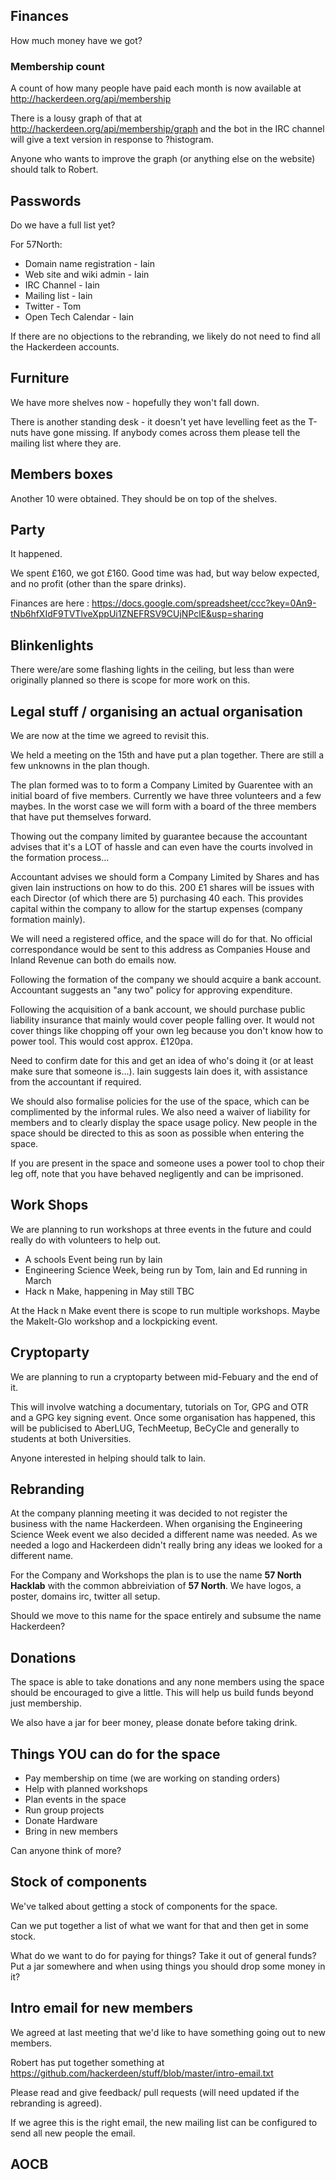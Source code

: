 ## Finances

How much money have we got?

### Membership count

A count of how many people have paid each month is now available at http://hackerdeen.org/api/membership

There is a lousy graph of that at
http://hackerdeen.org/api/membership/graph and the bot in the IRC
channel will give a text version in response to ?histogram.

Anyone who wants to improve the graph (or anything else on the
website) should talk to Robert.

## Passwords

Do we have a full list yet?

For 57North:
 * Domain name registration - Iain
 * Web site and wiki admin - Iain
 * IRC Channel - Iain
 * Mailing list - Iain
 * Twitter - Tom
 * Open Tech Calendar - Iain

If there are no objections to the rebranding, we likely do not need to find all the Hackerdeen accounts.

## Furniture

We have more shelves now - hopefully they won't fall down.

There is another standing desk - it doesn't yet have levelling feet as
the T-nuts have gone missing. If anybody comes across them please tell
the mailing list where they are.

## Members boxes

Another 10 were obtained. They should be on top of the shelves.

## Party

It happened.

We spent £160, we got £160. Good time was had, but way below expected, and no profit (other than the spare drinks).

Finances are here : https://docs.google.com/spreadsheet/ccc?key=0An9-tNb6hfXIdF9TVTlveXppUi1ZNEFRSV9CUjNPclE&usp=sharing

## Blinkenlights

There were/are some flashing lights in the ceiling, but less than were
originally planned so there is scope for more work on this.

## Legal stuff / organising an actual organisation

We are now at the time we agreed to revisit this.

We held a meeting on the 15th and have put a plan together. There are 
still a few unknowns in the plan though. 

The plan formed was to to form a Company Limited by Guarentee with an initial 
board of five members. Currently we have three volunteers and a few 
maybes. In the worst case we will form with a board of the three members
that have put themselves forward.

Thowing out the company limited by guarantee because the accountant advises
that it's a LOT of hassle and can even have the courts involved in the
formation process...

Accountant advises we should form a Company Limited by Shares and has given
Iain instructions on how to do this. 200 £1 shares will be issues with each
Director (of which there are 5) purchasing 40 each. This provides capital
within the company to allow for the startup expenses (company formation mainly).

We will need a registered office, and the space will do for that. No official
correspondance would be sent to this address as Companies House and Inland Revenue
can both do emails now.

Following the formation of the company we should acquire a bank account.
Accountant suggests an "any two" policy for approving expenditure.

Following the acquisition of a bank account, we should purchase public liability
insurance that mainly would cover people falling over. It would not cover things
like chopping off your own leg because you don't know how to power tool. This
would cost approx. £120pa.

Need to confirm date for this and get an idea of who's doing it (or at
least make sure that someone is...). Iain suggests Iain does it, with assistance
from the accountant if required.

We should also formalise policies for the use of the space, which can be complimented
by the informal rules. We also need a waiver of liability for members and to clearly
display the space usage policy. New people in the space should be directed to this
as soon as possible when entering the space.

If you are present in the space and someone uses a power tool to chop their leg off,
note that you have behaved negligently and can be imprisoned.

## Work Shops

We are planning to run workshops at three events in the future and could 
really do with volunteers to help out.

 - A schools Event being run by Iain
 - Engineering Science Week, being run by Tom, Iain and Ed running in March
 - Hack n Make, happening in May still TBC
 
At the Hack n Make event there is scope to run multiple workshops. Maybe the 
MakeIt-Glo workshop and a lockpicking event.

## Cryptoparty

We are planning to run a cryptoparty between mid-Febuary and the end of it.

This will involve watching a documentary, tutorials on Tor, GPG and OTR and a GPG
key signing event. Once some organisation has happened, this will be publicised
to AberLUG, TechMeetup, BeCyCle and generally to students at both Universities.

Anyone interested in helping should talk to Iain.

## Rebranding

At the company planning meeting it was decided to not register the business with
the name Hackerdeen. When organising the Engineering Science Week event we also
decided a different name was needed. As we needed a logo and Hackerdeen didn't 
really bring any ideas we looked for a different name. 

For the Company and Workshops the plan is to use the name **57 North Hacklab**
with the common abbreiviation of **57 North**. We have logos, a poster, domains
irc, twitter all setup. 

Should we move to this name for the space entirely and subsume the name Hackerdeen?

## Donations

The space is able to take donations and any none members using the space should be
encouraged to give a little. This will help us build funds beyond just membership.

We also have a jar for beer money, please donate before taking drink.

## Things **YOU** can do for the space

 - Pay membership on time (we are working on standing orders)
 - Help with planned workshops
 - Plan events in the space
 - Run group projects
 - Donate Hardware
 - Bring in new members
  
 Can anyone think of more?

## Stock of components

We've talked about getting a stock of components for the space. 

Can we put together a list of what we want for that and then get in some stock. 

What do we want to do for paying for things? Take it out of general
funds? Put a jar somewhere and when using things you should drop some
money in it?

## Intro email for new members

We agreed at last meeting that we'd like to have something going out to new members. 

Robert has put together something at
https://github.com/hackerdeen/stuff/blob/master/intro-email.txt

Please read and give feedback/ pull requests (will need updated if the
rebranding is agreed).

If we agree this is the right email, the new mailing list can be
configured to send all new people the email.

## AOCB
